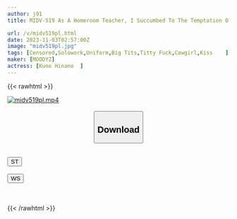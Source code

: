 ```yaml
---
author: j91
title: MIDV-519 As A Homeroom Teacher, I Succumbed To The Temptation Of My Student And Ended Up Having Sex Over And Over Again At A Love Hotel After School... Hinano Kuno

url: /v/midv519pl.html
date: 2023-11-03T02:57:00Z
image: "midv519pl.jpg"
tags: [Censored,Solowork,Uniform,Big Tits,Titty Fuck,Cowgirl,Kiss	 ]
maker: [MOODYZ]
actress: [Kuno Hinano  ]
---
```



{{< rawhtml >}}

<div class="video" data-videoid="Gpyq27bLJdTVDe">
    <a href="javascript:;">
        <img src="https://my.j91.asia/v/midv519pl.jpg" width="WIDTH" height="HEIGHT" alt="midv519pl.mp4" loading="lazy">
    </a>
</div>

<script type="text/javascript" src="https://j91.asia/asset/on-demand-st.js"></script>

<br>
  <link rel="stylesheet" href="https://j91.asia/asset/bs5.css">
  
  <center>
  <button class="btn btn-primary" type="button" data-bs-toggle="collapse" data-bs-target=".multi-collapse" aria-expanded="false" aria-controls="multiCollapseExample1 multiCollapseExample2"><h2>Download</h2></button></center>
</p>
<div class="row">
  <div class="col">
    <div class="collapse multi-collapse" id="multiCollapseExample1">
      <div class="card card-body">
	      	      <br>
<div class="buttons">  
<a href="https://streamtape.to/v/Gpyq27bLJdTVDe"><button class="btn-hover color-3"><i class="fa fa-download"></i> ST</button></a></div>
    </div>
  </div>
</div>
  <div class="col">
    <div class="collapse multi-collapse" id="multiCollapseExample2">
      <div class="card card-body">
	      <br>
<div class="buttons">
    <a href="https://wolfstream.tv/pd0rds85vsy8"><button class="btn-hover color-9"><i class="fa fa-download"></i> WS</button></a></div>
<br><br>
      </div>
    </div>
  </div>
</div>

{{< /rawhtml >}}
